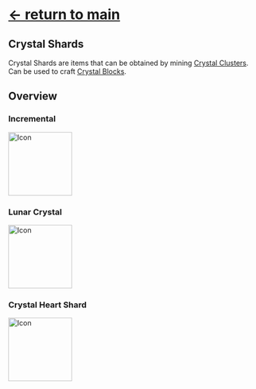 # [<- return to main](https://pinkgoosik.github.io/artifality/)
## Crystal Shards
Crystal Shards are items that can be obtained by mining [Crystal Clusters](https://github.com/PinkGoosik/artifality/wiki/Crystal-Clusters). Can be used to craft [Crystal Blocks](https://github.com/PinkGoosik/artifality/wiki/Crystal-Blocks).

## Overview
### Incremental
<img alt="Icon" src="https://i.imgur.com/1UYCDL7.png" width="128">

### Lunar Crystal
<img alt="Icon" src="https://i.imgur.com/E5iVKAa.png" width="128">

### Crystal Heart Shard
<img alt="Icon" src="https://i.imgur.com/GVFqMiQ.png" width="128">
